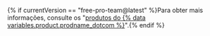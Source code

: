 {% if currentVersion == "free-pro-team@latest" %}Para obter mais informações, consulte os "[produtos do {% data variables.product.prodname_dotcom %}](/articles/github-s-products)".{% endif %}
